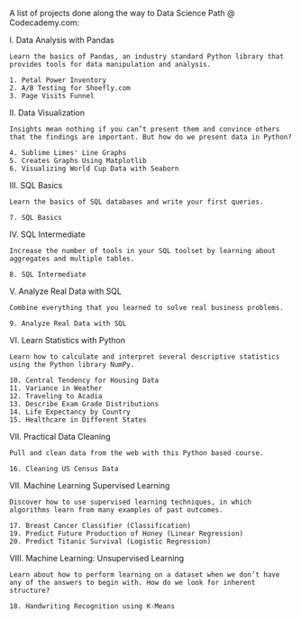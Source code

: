 A list of projects done along the way to Data Science Path @ Codecademy.com:

I. Data Analysis with Pandas

    Learn the basics of Pandas, an industry standard Python library that provides tools for data manipulation and analysis.

    1. Petal Power Inventory
    2. A/B Testing for Shoefly.com
    3. Page Visits Funnel

II. Data Visualization
    
    Insights mean nothing if you can’t present them and convince others that the findings are important. But how do we present data in Python?

    4. Sublime Limes' Line Graphs
    5. Creates Graphs Using Matplotlib
    6. Visualizing World Cup Data with Seaborn

III. SQL Basics
    
    Learn the basics of SQL databases and write your first queries.

    7. SQL Basics

IV. SQL Intermediate

    Increase the number of tools in your SQL toolset by learning about aggregates and multiple tables.

    8. SQL Intermediate

V. Analyze Real Data with SQL

    Combine everything that you learned to solve real business problems.

    9. Analyze Real Data with SQL

VI. Learn Statistics with Python
    
    Learn how to calculate and interpret several descriptive statistics using the Python library NumPy.

    10. Central Tendency for Housing Data
    11. Variance in Weather
    12. Traveling to Acadia
    13. Describe Exam Grade Distributions
    14. Life Expectancy by Country
    15. Healthcare in Different States

VII. Practical Data Cleaning

    Pull and clean data from the web with this Python based course.

    16. Cleaning US Census Data

VII. Machine Learning Supervised Learning

    Discover how to use supervised learning techniques, in which algorithms learn from many examples of past outcomes.
    
    17. Breast Cancer Classifier (Classification)
    19. Predict Future Production of Honey (Linear Regression)
    20. Predict Titanic Survival (Logistic Regression)

VIII. Machine Learning: Unsupervised Learning
    
    Learn about how to perform learning on a dataset when we don’t have any of the answers to begin with. How do we look for inherent structure?

    18. Handwriting Recognition using K-Means
